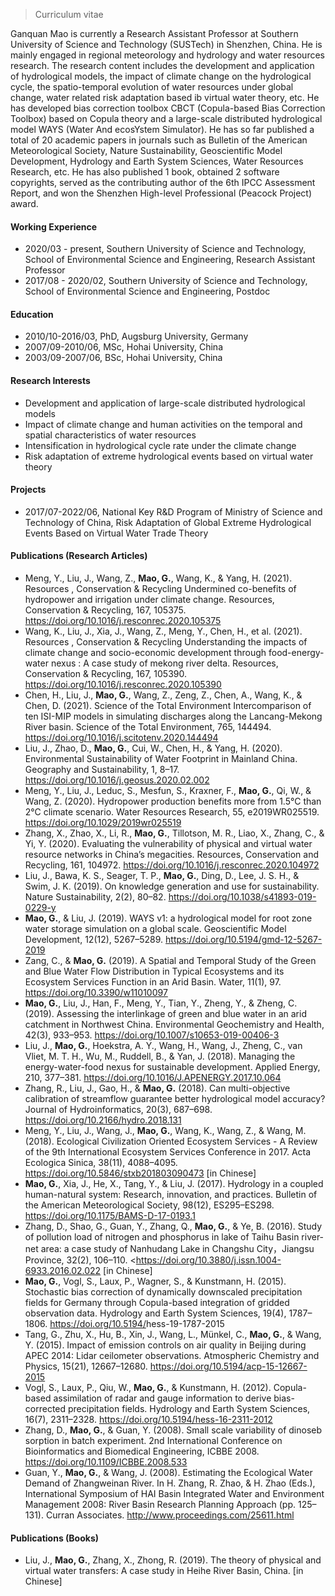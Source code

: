 > Curriculum vitae

Ganquan Mao is currently a Research Assistant Professor at Southern University of Science and Technology (SUSTech) in Shenzhen, China. He is mainly engaged in regional meteorology and hydrology and water resources research. The research content includes the development and application of hydrological models, the impact of climate change on the hydrological cycle, the spatio-temporal evolution of water resources under global change, water related risk adaptation based ib virtual water theory, etc. He has developed bias correction toolbox CBCT (Copula-based Bias Correction Toolbox) based on Copula theory and a large-scale distributed hydrological model WAYS (Water And ecosYstem Simulator). He has so far published a total of 20 academic papers in journals such as Bulletin of the American Meteorological Society, Nature Sustainability, Geoscientific Model Development, Hydrology and Earth System Sciences, Water Resources Research, etc. He has also published 1 book, obtained 2 software copyrights, served as the contributing author of the 6th IPCC Assessment Report, and won the Shenzhen High-level Professional (Peacock Project) award.

#### Working Experience

- 2020/03 - present, Southern University of Science and Technology, School of Environmental Science and Engineering, Research Assistant Professor
- 2017/08 - 2020/02, Southern University of Science and Technology, School of Environmental Science and Engineering, Postdoc

#### Education

- 2010/10-2016/03, PhD, Augsburg University, Germany
- 2007/09-2010/06, MSc, Hohai University, China
- 2003/09-2007/06, BSc, Hohai University, China


#### Research Interests

- Development and application of large-scale distributed hydrological models
- Impact of climate change and human activities on the temporal and spatial characteristics of water resources
- Intensification in hydrological cycle rate under the climate change
- Risk adaptation of extreme hydrological events based on virtual water theory

#### Projects

- 2017/07-2022/06, National Key R&D Program of Ministry of Science and Technology of China, Risk Adaptation of Global Extreme Hydrological Events Based on Virtual Water Trade Theory

#### Publications (Research Articles)

- Meng, Y., Liu, J., Wang, Z., **Mao, G.**, Wang, K., & Yang, H. (2021). Resources , Conservation & Recycling Undermined co-benefits of hydropower and irrigation under climate change. Resources, Conservation & Recycling, 167, 105375. <https://doi.org/10.1016/j.resconrec.2020.105375>
- Wang, K., Liu, J., Xia, J., Wang, Z., Meng, Y., Chen, H., et al. (2021). Resources , Conservation & Recycling Understanding the impacts of climate change and socio-economic development through food-energy-water nexus : A case study of mekong river delta. Resources, Conservation & Recycling, 167, 105390. <https://doi.org/10.1016/j.resconrec.2020.105390>
- Chen, H., Liu, J., **Mao, G.**, Wang, Z., Zeng, Z., Chen, A., Wang, K., & Chen, D. (2021). Science of the Total Environment Intercomparison of ten ISI-MIP models in simulating discharges along the Lancang-Mekong River basin. Science of the Total Environment, 765, 144494. <https://doi.org/10.1016/j.scitotenv.2020.144494>
- Liu, J., Zhao, D., **Mao, G.**, Cui, W., Chen, H., & Yang, H. (2020). Environmental Sustainability of Water Footprint in Mainland China. Geography and Sustainability, 1, 8–17. <https://doi.org/10.1016/j.geosus.2020.02.002>
- Meng, Y., Liu, J., Leduc, S., Mesfun, S., Kraxner, F., **Mao, G.**, Qi, W., & Wang, Z. (2020). Hydropower production benefits more from 1.5°C than 2°C climate scenario. Water Resources Research, 55, e2019WR025519. <https://doi.org/10.1029/2019wr025519>
- Zhang, X., Zhao, X., Li, R., **Mao, G.**, Tillotson, M. R., Liao, X., Zhang, C., & Yi, Y. (2020). Evaluating the vulnerability of physical and virtual water resource networks in China’s megacities. Resources, Conservation and Recycling, 161, 104972. <https://doi.org/10.1016/j.resconrec.2020.104972>
- Liu, J., Bawa, K. S., Seager, T. P., **Mao, G.**, Ding, D., Lee, J. S. H., & Swim, J. K. (2019). On knowledge generation and use for sustainability. Nature Sustainability, 2(2), 80–82. <https://doi.org/10.1038/s41893-019-0229-y>
- **Mao, G.**, & Liu, J. (2019). WAYS v1: a hydrological model for root zone water storage simulation on a global scale. Geoscientific Model Development, 12(12), 5267–5289. <https://doi.org/10.5194/gmd-12-5267-2019>
- Zang, C., & **Mao, G.** (2019). A Spatial and Temporal Study of the Green and Blue Water Flow Distribution in Typical Ecosystems and its Ecosystem Services Function in an Arid Basin. Water, 11(1), 97. <https://doi.org/10.3390/w11010097>
- **Mao, G.**, Liu, J., Han, F., Meng, Y., Tian, Y., Zheng, Y., & Zheng, C. (2019). Assessing the interlinkage of green and blue water in an arid catchment in Northwest China. Environmental Geochemistry and Health, 42(3), 933–953. <https://doi.org/10.1007/s10653-019-00406-3>
- Liu, J., **Mao, G.**, Hoekstra, A. Y., Wang, H., Wang, J., Zheng, C., van Vliet, M. T. H., Wu, M., Ruddell, B., & Yan, J. (2018). Managing the energy-water-food nexus for sustainable development. Applied Energy, 210, 377–381. <https://doi.org/10.1016/J.APENERGY.2017.10.064>
- Zhang, R., Liu, J., Gao, H., & **Mao, G.** (2018). Can multi-objective calibration of streamflow guarantee better hydrological model accuracy? Journal of Hydroinformatics, 20(3), 687–698. <https://doi.org/10.2166/hydro.2018.131>
- Meng, Y., Liu, J., Wang, J., **Mao, G.**, Wang, K., Wang, Z., & Wang, M. (2018).  Ecological Civilization Oriented Ecosystem Services - A Review of the 9th International Ecosystem Services Conference in 2017. Acta Ecologica Sinica, 38(11), 4088–4095. <https://doi.org/10.5846/stxb201803090473> [in Chinese]
- **Mao, G.**, Xia, J., He, X., Tang, Y., & Liu, J. (2017). Hydrology in a coupled human-natural system: Research, innovation, and practices. Bulletin of the American Meteorological Society, 98(12), ES295–ES298. <https://doi.org/10.1175/BAMS-D-17-0193.1>
- Zhang, D., Shao, G., Guan, Y., Zhang, Q., **Mao, G.**, & Ye, B. (2016). Study of pollution load of nitrogen and phosphorus in lake of Taihu Basin river-net area: a case study of Nanhudang Lake in Changshu City，Jiangsu Province, 32(2), 106–110. <https://doi.org/10.3880/j.issn.1004-6933.2016.02.022 [in Chinese]
- **Mao, G.**, Vogl, S., Laux, P., Wagner, S., & Kunstmann, H. (2015). Stochastic bias correction of dynamically downscaled precipitation fields for Germany through Copula-based integration of gridded observation data. Hydrology and Earth System Sciences, 19(4), 1787–1806. <https://doi.org/10.5194/>hess-19-1787-2015
- Tang, G., Zhu, X., Hu, B., Xin, J., Wang, L., Münkel, C., **Mao, G.**, & Wang, Y. (2015). Impact of emission controls on air quality in Beijing during APEC 2014: Lidar ceilometer observations. Atmospheric Chemistry and Physics, 15(21), 12667–12680. <https://doi.org/10.5194/acp-15-12667-2015>
- Vogl, S., Laux, P., Qiu, W., **Mao, G.**, & Kunstmann, H. (2012). Copula-based assimilation of radar and gauge information to derive bias-corrected precipitation fields. Hydrology and Earth System Sciences, 16(7), 2311–2328. <https://doi.org/10.5194/hess-16-2311-2012>
- Zhang, D., **Mao, G.**, & Guan, Y. (2008). Small scale variability of dinoseb sorption in batch experiment. 2nd International Conference on Bioinformatics and Biomedical Engineering, ICBBE 2008. <https://doi.org/10.1109/ICBBE.2008.533>
- Guan, Y., **Mao, G.**, & Wang, J. (2008). Estimating the Ecological Water Demand of Zhangweinan River. In H. Zhang, R. Zhao, & H. Zhao (Eds.), International Symposium of HAI Basin Integrated Water and Environment Management 2008: River Basin Research Planning Approach (pp. 125–131). Curran Associates. <http://www.proceedings.com/25611.html>

#### Publications (Books)

- Liu, J., **Mao, G.**, Zhang, X., Zhong, R. (2019). The theory of physical and virtual water transfers: A case study in Heihe River Basin, China. [in Chinese]
